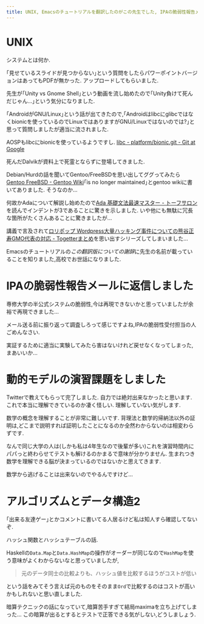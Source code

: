 ```yaml
---
title: UNIX, Emacsのチュートリアルを翻訳したのがこの先生でした, IPAの脆弱性報告メールに返信しました, 動的モデルの演習課題をしました, アルゴリズムとデータ構造2, 暗算
---
```


# UNIX

システムとは何か.

｢見せているスライドが見つからない｣という質問をしたらパワーポイントバージョンはあってもPDFが無かった.
アップロードしてもらいました.

先生が｢Unity vs Gnome Shell｣という動画を流し始めたので｢Unity負けて死んだじゃん…｣という気分になりました.

｢AndroidがGNU/Linux｣という話が出てきたので,｢Androidはlibcにglibcではなくbionicを使っているのでLinuxではありますがGNU/Linuxではないのでは?｣と思って質問しましたが適当に流されました.

AOSPもlibcにbionicを使っているようですし.
[libc - platform/bionic.git - Git at Google](https://android.googlesource.com/platform/bionic.git/+/jb-mr1.1-dev-plus-aosp/libc/)

死んだDalvikが資料上で死霊とならずに登場してきました.

Debian/Hurdの話を聞いてGentoo/FreeBSDを思い出してググってみたら[Gentoo FreeBSD - Gentoo Wiki](https://wiki.gentoo.org/wiki/Gentoo_FreeBSD)｢is no longer maintained｣とgentoo wikiに書いてありました.
そうなのか…

何故かAdaについて解説し始めたので[Ada 基礎文法最速マスター - トーフサロン](http://d.hatena.ne.jp/carver/20100227/p1)を読んでインデントが3であることに驚きを示しました.
いや他にも無駄に冗長な箇所がたくさんあることに驚きましたが…

講義で言及されて[ロリポップ Wordpress大量ハッキング事件についての熊谷正寿GMO代表の対応 - Togetterまとめ](https://togetter.com/li/556240)を思い出すシリーズしてしまいました…

Emacsのチュートリアルの*この翻訳版についての謝辞*に先生の名前が載っていることを知りました,高校でお世話になりました.

# IPAの脆弱性報告メールに返信しました

専修大学の半公式システムの脆弱性,今は再現できないかと思っていましたが余裕で再現できました…

メール送る前に振り返って調査しろって感じですよね,IPAの脆弱性受付担当の人ごめんなさい.

実証するために適当に実験してみたら害はないけれど戻せなくなってしまった,まあいいか…

# 動的モデルの演習課題をしました

Twitterで教えてもらって完了しました.
自力では絶対出来なかったと思います.
これで本当に理解できているのか凄く怪しい.
理解していない気がします.

数学の概念を理解することが非常に難しいです.
背理法と数学的帰納法以外の証明は,どこまで説明すれば証明したことになるのか全然わからないのは相変わらずです.

なんで同じ大学の人は(しかも私は4年生なので後輩が多い)これを演習時間内にパパっと終わらせてテストも解けるのかまるで意味が分かりません.
生まれつき数学を理解できる脳が決まっているのではないかと思えてきます.

数学から逃げることは出来ないのでやるんですけど…

# アルゴリズムとデータ構造2

｢出来る友達ゲー｣とかコメントに書いてる人居るけど私は知人すら確認してないぞ.

ハッシュ関数とハッシュテーブルの話.

Haskellの`Data.Map`と`Data.HashMap`の操作がオーダーが同じなので`HashMap`を使う意味がよくわからないなと思っていましたが,

> 元のデータ同士の比較よりも、ハッシュ値を比較するほうがコストが低い

という話をみてそう言えば元のものをそのまま`Ord`で比較するのはコストが高いかもしれないと思い直しました.

暗算テクニックの話になっていて,暗算苦手すぎて結局maximaを立ち上げてしまった…
この暗算が出るとするとテストで正答できる気がしない,どうしましょう.
